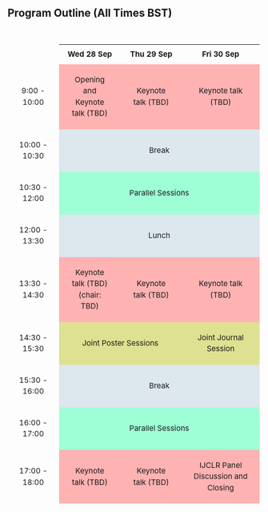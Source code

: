 ## Program Outline (All Times BST)

<br>

<table class="outline">
<tr>
<td></td>
<th>Wed 28 Sep</th>
<th>Thu 29 Sep</th>
<th>Fri 30 Sep</th>
</tr>

<tr>
<td>9:00 - 10:00</td>
<td style="background-color: #ffb2b2">Opening and <br> Keynote talk (TBD)</td>
<td style="background-color: #ffb2b2">Keynote talk (TBD)</td>
<td style="background-color: #ffb2b2">Keynote talk (TBD)</td>
</tr>

<tr>
<td>10:00 - 10:30</td>
<td colspan="3" style="background-color: #DCE7EE">Break</td>
</tr>

<tr>
<td>10:30 - 12:00</td>
<td colspan="3"  style="background-color: #9effd6">Parallel Sessions</td>
</tr>

<tr>
<td>12:00 - 13:30</td>
<td colspan="3" style="background-color: #DCE7EE">Lunch</td>
</tr>

<tr>
<td>13:30 - 14:30</td>
<td style="background-color: #ffb2b2">Keynote talk (TBD) <br> (chair: TBD)</td>
<td style="background-color: #ffb2b2">Keynote talk (TBD)</td>
<td style="background-color: #ffb2b2">Keynote talk (TBD)</td>
</tr>
    
<tr>
<td>14:30 - 15:30</td>
<td colspan="2" style="background-color: #DDE191">Joint Poster Sessions</td>
<td style="background-color: #DDE191">Joint Journal Session</td>
</tr>

<tr>
<td>15:30 - 16:00</td>
<td colspan="3" style="background-color: #DCE7EE">Break</td>
</tr>
    
<tr>
<td>16:00 - 17:00</td>
<td colspan="3" style="background-color: #9effd6">Parallel Sessions</td>
</tr>

<tr>
<td>17:00 - 18:00</td>
<td style="background-color: #ffb2b2">Keynote talk (TBD)</td>
<td style="background-color: #ffb2b2">Keynote talk (TBD)</td>
<td style="background-color: #ffb2b2">IJCLR Panel Discussion and <br> Closing</td>
</tr>

</table>

<!--
<br>
<div style="text-align: center">
<b>Times are CET</b>

<b>*Joint Sessions:</b> Journal track presentations, General track presentations 	

<b>*Parallel Sessions:</b> ILP, NeSy, AAIP, HLC
<div>
-->

<style>
    /* horizontal lines */
    hr {
        border-top: 2px solid #117BC0;
        border-radius: 2px;
    }

    table.outline {
        border-spacing: 0;
        border-collapse: separate; 
        font-size: 15px;
        line-height: 1.5;
        text-align: center;
        margin-left: auto;
        margin-right: auto;
    }
    
    /* divs */
    div.text {
        border: 1px solid #d6e0f5;
        padding: 5px;
        text-align: left;
    }
    div.text:hover {
        background: #ffffcc;
    }
    div.text.abstract {
        position: relative ;
    }
    div.text.abstract:hover:after {
        content: "Abstract: "attr(absract-text);
        position: absolute;
        text-align: justify;
        left: 0;
        right: 0;
        min-width: 100%;
        border: 1px solid black;
        border-radius: 5px;
        padding: 5px;
        color: white;
        background-color: black;
    }

    span.label {
        border: 2px solid white;
        border-radius: 10px;
        background: #ffcc00;
        padding: 2px;
        font-size: 11px;
        font-weight: bold;
        font-style: italic;
    }

    /* tables */
    table.abstract {
        border-spacing: 25px;
        border-collapse: separate; 
        font-size: 14px;
        line-height: 1.5;
    }
    table.concise {
        width: 100%;
        border-collapse: separate;
        font-size: 14px;
        line-height: 1.5;
    }
    /* table headers */
    th.session {
        padding: 10px;
        text-align: center;
        background: linear-gradient(to bottom, #006699 0%, #009999 100%);
        color: white;
    }
    /* table rows */
    tr.regular {
        outline: 1px solid #d6e0f5;
        border-radius: 5px;
        text-align: left;
    }
    tr.footer {
        outline: 1px solid #d6e0f5;
        border-radius: 5px;
        text-align: center;
        background: linear-gradient(to bottom, #c6d9ec 0%, #b3cce6 100%);
    }
    tr.note {
        outline: 1px solid #d6e0f5;
        border-radius: 5px;
        text-align: left;
        background: #fff0b3;
        color: #806600;
    }
    /* table columns */
    td {
        padding: 20px;
    }

    td.section {
        padding: 10px;
        text-align: center;
    }

    /* Button styles */
    a.button {
      background-color: white;
      color: black;
      border-radius: 10px;
      padding: 1px 5px;
      text-align: center;
      text-decoration: none;
      display: inline-block;
      font-size: 12px;
      margin: 4px 2px;
      -webkit-transition-duration: 0.4s;
      transition-duration: 0.4s;
      cursor: pointer;
    }
</style>
